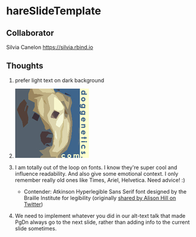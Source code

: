 # hareSlideTemplate

## Collaborator

Silvia Canelon
https://silvia.rbind.io

## Thoughts

1. prefer light text on dark background

2. ![logo](img/ben2.jpg)

3. I am totally out of the loop on fonts. I know they're super cool and influence readability. And also give some emotional context. I only remember really old ones like Times, Ariel, Helvetica. Need advice! :)
    - Contender: Atkinson Hyperlegible Sans Serif font designed by the Braille Institute for legibility (originally [shared by Alison Hill on Twitter](https://twitter.com/apreshill/status/1425578069255888897?s=20))

4. We need to implement whatever you did in our alt-text talk that made PgDn always go to the next slide, rather than adding info to the current slide sometimes.
